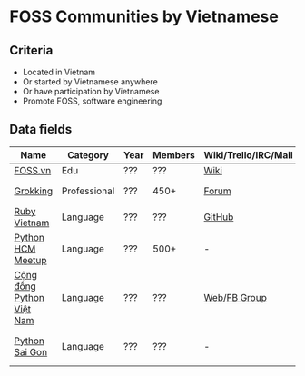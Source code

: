 # FOSS Communities by Vietnamese

## Criteria

* Located in Vietnam
* Or started by Vietnamese anywhere
* Or have participation by Vietnamese
* Promote FOSS, software engineering

## Data fields

|Name|Category|Year|Members|Wiki/Trello/IRC/Mail|Founder(s)|Leader(s)|
|----|--------|----|-------|--------------------|----------|---------|
|[FOSS.vn](http://foss.vn/)|Edu|???|???|[Wiki](http://foss.vn/)|???|???|
|[Grokking](https://www.grokking.org/)|Professional|???|450+|[Forum](https://discuss.grokking.org/)|[Huy Nguyen](https://www.linkedin.com/in/nvquanghuy/)|Huy Nguyen|
|[Ruby Vietnam](http://ruby.org.vn/)|Language|???|???|[GitHub](https://github.com/ruby-vietnam)|???|???|
|[Python HCM Meetup](https://www.meetup.com/Thanh-Pho-Ho-Chi-Minh-Python-Meetup/)|Language|???|500+|-|[Thanh](https://www.meetup.com/Thanh-Pho-Ho-Chi-Minh-Python-Meetup/members/180110312/), [Hieu Nguyen](https://www.meetup.com/Thanh-Pho-Ho-Chi-Minh-Python-Meetup/members/218696222/)|Thanh & Hieu Nguyen|
|[Cộng đồng Python Việt Nam](https://github.com/pythonvietnam)|Language|???|???|[Web](http://pycon.vn/)/[FB Group](https://www.facebook.com/groups/pythonvn/)|???|???|
|[Python Sai Gon](https://www.facebook.com/groups/python.saigon/)|Language|???|???|-|[Peter Hưng Hoàng](https://www.linkedin.com/in/hunghuuhoang/)|Peter Hưng Hoàng|

